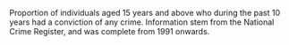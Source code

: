 Proportion of individuals aged 15 years and above who during the past 10 years had a conviction of any crime. Information stem from the National Crime Register, and was complete from 1991 onwards.
